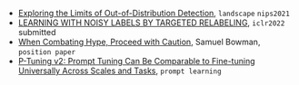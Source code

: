 
- [Exploring the Limits of Out-of-Distribution Detection](https://arxiv.org/pdf/2106.03004.pdf), `landscape` `nips2021`
- [LEARNING WITH NOISY LABELS BY TARGETED RELABELING](https://drive.google.com/file/d/1jgWXlm3Dfol-jAZKY-yYSYIoQ5vGRv9z/view), `iclr2022` submitted
- [When Combating Hype, Proceed with Caution](https://cims.nyu.edu/~sbowman/bowman2021hype.pdf), Samuel Bowman, `position paper`
- [P-Tuning v2: Prompt Tuning Can Be Comparable to Fine-tuning Universally Across Scales and Tasks](https://arxiv.org/abs/2110.07602), `prompt learning`
